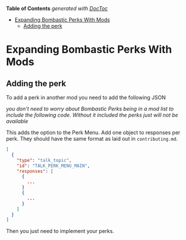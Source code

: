 <!-- START doctoc generated TOC please keep comment here to allow auto update -->
<!-- DON'T EDIT THIS SECTION, INSTEAD RE-RUN doctoc TO UPDATE -->
**Table of Contents**  *generated with [DocToc](https://github.com/thlorenz/doctoc)*

- [Expanding Bombastic Perks With Mods](#expanding-bombastic-perks-with-mods)
  - [Adding the perk](#adding-the-perk)

<!-- END doctoc generated TOC please keep comment here to allow auto update -->

# Expanding Bombastic Perks With Mods


## Adding the perk
To add a perk in another mod you need to add the following JSON

*you don't need to worry about Bombastic Perks being in a mod list to include the following code. Without it included the perks just will not be available*


This adds the option to the Perk Menu. Add one object to responses per perk. They should have the same format as laid out in `contributing.md`.
``` json
[
  {
    "type": "talk_topic",
    "id": "TALK_PERK_MENU_MAIN",
    "responses": [
      {
        ...
      }
      {
        ...
      }
    ]
  }
]
```

Then you just need to implement your perks.